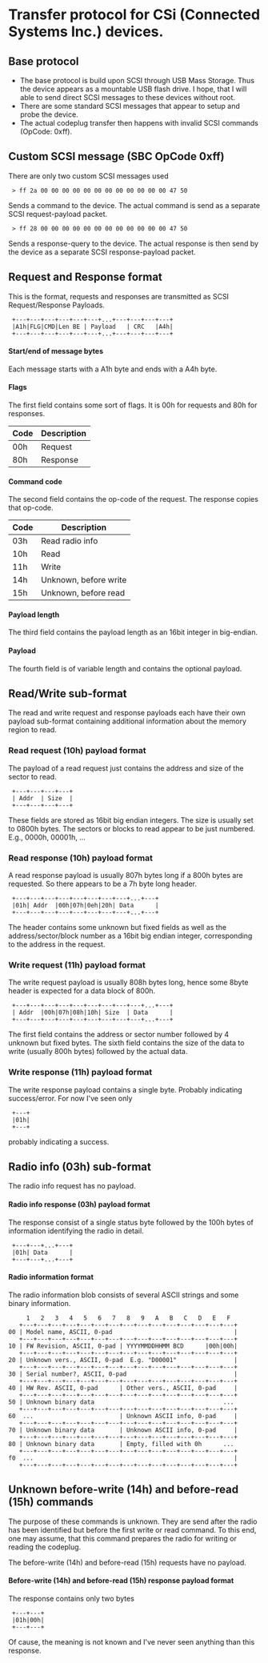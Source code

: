 # Transfer protocol for CSi (Connected Systems Inc.) devices.

## Base protocol
  - The base protocol is build upon SCSI through USB Mass Storage. Thus the device appears as a mountable USB flash drive. I hope, that I will able to send direct SCSI messages to these devices without root.
  - There are some standard SCSI messages that appear to setup and probe the device. 
  - The actual codeplug transfer then happens with invalid SCSI commands (OpCode: 0xff). 

## Custom SCSI message (SBC OpCode 0xff)
There are only two custom SCSI messages used 

```
 > ff 2a 00 00 00 00 00 00 00 00 00 00 00 00 47 50
```
Sends a command to the device. The actual command is send as a separate SCSI request-payload packet.

```
 > ff 28 00 00 00 00 00 00 00 00 00 00 00 00 47 50
```
Sends a response-query to the device. The actual response is then send by the device as a separate SCSI response-payload packet.


## Request and Response format
This is the format, requests and responses are transmitted as SCSI Request/Response Payloads.

```  
 +---+---+---+---+---+---+...+---+---+---+---+
 |A1h|FLG|CMD|Len BE | Payload   | CRC   |A4h|
 +---+---+---+---+---+---+...+---+---+---+---+
```
#### Start/end of message bytes
Each message starts with a A1h byte and ends with a A4h byte.

#### Flags
The first field contains some sort of flags. It is 00h for requests and 80h for responses. 

| Code | Description |
| ---- | ----------- |
| 00h  | Request |
| 80h  | Response |

#### Command code 
The second field contains the op-code of the request. The response copies that op-code.

| Code | Description |
| ---- | ----------- |
| 03h  | Read radio info |
| 10h  | Read |
| 11h  | Write |
| 14h  | Unknown, before write |
| 15h  | Unknown, before read | 

#### Payload length
The third field contains the payload length as an 16bit integer in big-endian. 

#### Payload
The fourth field is of variable length and contains the optional payload. 


## Read/Write sub-format
The read and write request and response payloads each have their own payload sub-format containing additional information about 
the memory region to read. 

### Read request (10h) payload format
The payload of a read request just contains the address and size of the sector to read. 
```
 +---+---+---+---+
 | Addr  | Size  |
 +---+---+---+---+
```
These fields are stored as 16bit big endian integers. The size is usually set to 0800h bytes. 
The sectors or blocks to read appear to be just numbered. E.g., 0000h, 00001h, ... 

### Read response (10h) payload format
A read response payload is usually 807h bytes long if a 800h bytes are requested. So there 
appears to be a 7h byte long header. 
```
 +---+---+---+---+---+---+---+---+...+---+
 |01h| Addr  |00h|07h|0eh|20h| Data      |
 +---+---+---+---+---+---+---+---+...+---+
``` 
The header contains some unknown but fixed fields as well as the address/sector/block number 
as a 16bit big endian integer, corresponding to the address in the request.

### Write request (11h) payload format
The write request payload is usually 808h bytes long, hence some 8byte header is expected for a data block of 800h.
``` 
 +---+---+---+---+---+---+---+---+---+...+---+
 | Addr  |00h|07h|08h|10h| Size  | Data      |
 +---+---+---+---+---+---+---+---+---+...+---+
```
The first field contains the address or sector number followed by 4 unknown but fixed bytes. 
The sixth field contains the size of the data to write (usually 800h bytes) followed by the actual data.

### Write response (11h) payload format
The write response payload contains a single byte. Probably indicating success/error. For now I've seen only 
```
 +---+
 |01h|
 +---+
```
probably indicating a success.


## Radio info (03h) sub-format
The radio info request has no payload.

#### Radio info response (03h) payload format
The response consist of a single status byte followed by the 100h bytes of information identifying the radio in detail.
```
 +---+---+...+---+
 |01h| Data      |
 +---+---+...+---+
```

#### Radio information format
The radio information blob consists of several ASCII strings and some binary information.
```  
     1   2   3   4   5   6   7   8   9   A   B   C   D   E   F  
   +---+---+---+---+---+---+---+---+---+---+---+---+---+---+---+
00 | Model name, ASCII, 0-pad                                  |
   +---+---+---+---+---+---+---+---+---+---+---+---+---+---+---+
10 | FW Revision, ASCII, 0-pad | YYYYMMDDHHMM BCD      |00h|00h|
   +---+---+---+---+---+---+---+---+---+---+---+---+---+---+---+
20 | Unknown vers., ASCII, 0-pad  E.g. "D00001"                |
   +---+---+---+---+---+---+---+---+---+---+---+---+---+---+---+
30 | Serial number?, ASCII, 0-pad                              |
   +---+---+---+---+---+---+---+---+---+---+---+---+---+---+---+
40 | HW Rev. ASCII, 0-pad      | Other vers., ASCII, 0-pad     |
   +---+---+---+---+---+---+---+---+---+---+---+---+---+---+---+
50 | Unknown binary data                                    ...
   +---+---+---+---+---+---+---+---+---+---+---+---+---+---+---+
60  ...                        | Unknown ASCII info, 0-pad     |
   +---+---+---+---+---+---+---+---+---+---+---+---+---+---+---+
70 | Unknown binary data       | Unknown ASCII info, 0-pad     |
   +---+---+---+---+---+---+---+---+---+---+---+---+---+---+---+
80 | Unknown binary data       | Empty, filled with 0h      ...
   +---+---+---+---+---+---+---+---+---+---+---+---+---+---+---+
f0  ...                                                        |
   +---+---+---+---+---+---+---+---+---+---+---+---+---+---+---+
```

## Unknown before-write (14h) and before-read (15h) commands
The purpose of these commands is unknown. They are send after the radio has been identified but 
before the first write or read command. To this end, one may assume, that this command prepares the
radio for writing or reading the codeplug.

The before-write (14h) and before-read (15h) requests have no payload.

#### Before-write (14h) and before-read (15h) response payload format
The response contains only two bytes
```
 +---+---+
 |01h|00h|
 +---+---+ 
```
Of cause, the meaning is not known and I've never seen anything than this response.